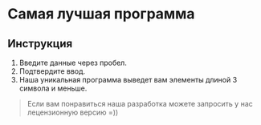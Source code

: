 # Самая лучшая программа

## Инструкция
1. Введите данные через пробел.
2. Подтвердите ввод.
3. Наша уникальная программа выведет вам элементы длиной 3 символа и меньше.

> Если вам понравиться наша разработка можете запросить у нас лецензионную версию =))